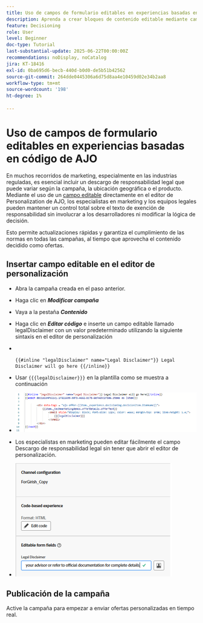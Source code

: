 ```yaml
---
title: Uso de campos de formulario editables en experiencias basadas en código de AJO
description: Aprenda a crear bloques de contenido editable mediante campos de formulario en línea en las plantillas de experiencia basadas en código de Adobe Journey Optimizer para ofrecer a los especialistas en marketing contenido de campaña dinámico y reutilizable.
feature: Decisioning
role: User
level: Beginner
doc-type: Tutorial
last-substantial-update: 2025-06-22T00:00:00Z
recommendations: noDisplay, noCatalog
jira: KT-18416
exl-id: 0ba695d6-becb-440d-b0d0-de5b51b42562
source-git-commit: 264dde0445306a6d75d8aa4e10459d02e34b2aa8
workflow-type: tm+mt
source-wordcount: '198'
ht-degree: 1%

---
```


# Uso de campos de formulario editables en experiencias basadas en código de AJO

En muchos recorridos de marketing, especialmente en las industrias reguladas, es esencial incluir un descargo de responsabilidad legal que puede variar según la campaña, la ubicación geográfica o el producto. Mediante el uso de un [campo editable](https://experienceleague.adobe.com/en/docs/journey-optimizer-learn/tutorials/channels/code-based-experience-channel/form-fields-in-code-based-experiences) directamente en el editor de Personalization de AJO, los especialistas en marketing y los equipos legales pueden mantener un control total sobre el texto de exención de responsabilidad sin involucrar a los desarrolladores ni modificar la lógica de decisión.

Esto permite actualizaciones rápidas y garantiza el cumplimiento de las normas en todas las campañas, al tiempo que aprovecha el contenido decidido como ofertas.

## Insertar campo editable en el editor de personalización

- Abra la campaña creada en el paso anterior.
- Haga clic en _&#x200B;**Modificar campaña**&#x200B;_
- Vaya a la pestaña _&#x200B;**Contenido**&#x200B;_
- Haga clic en _&#x200B;**Editar código**&#x200B;_ e inserte un campo editable llamado legalDisclaimer con un valor predeterminado utilizando la siguiente sintaxis en el editor de personalización

- &#x200B;
  <pre><code>&#123;&#123;#inline &quot;legalDisclaimer&quot; name=&quot;Legal Disclaimer&quot;&#125;&#125; Legal Disclaimer will go here &#123;&#123;/inline&#125;&#125;</code></pre>

- Usar <code>{{{legalDisclaimer}}}</code> en la plantilla como se muestra a continuación

- ![campos editables](assets/editable-fields.png)

- Los especialistas en marketing pueden editar fácilmente el campo Descargo de responsabilidad legal sin tener que abrir el editor de personalización.
- ![editable-field-marketer](assets/editable-field-marketer-view.png)



## Publicación de la campaña

Active la campaña para empezar a enviar ofertas personalizadas en tiempo real.

